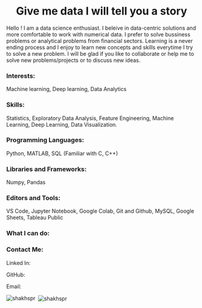 <h1 align="center"> Give me data I will tell you a story</h1>

Hello ! I am a data science enthusiast. I beleive in data-centric solutions and more comfortable to work with numerical data. I prefer to solve bussiness problems or analytical problems from financial sectors. Learning is a never ending process and I enjoy to learn new concepts and skills everytime I try to solve a new problem. I will be glad if you like to collaborate or help me to solve new problems/projects or to discuss new ideas.

<h3 align="left">Interests: </h3> Machine learning, Deep learning, Data Analytics


<h3 align="left"> Skills:</h3>
Statistics, Exploratory Data Analysis, Feature Engineering, Machine Learning, Deep Learning, Data Visualization.
<h3 align="left">Programming Languages:</h3> 
Python, MATLAB, SQL (Familiar with C, C++)

<h3 align="left">Libraries and Frameworks:</h3>
Numpy, Pandas

<h3 align="left"> Editors and Tools:</h3> 
VS Code, Jupyter Notebook, Google Colab, Git and Github, MySQL, Google Sheets, Tableau Public

<h3 align="left"> What I can do:</h3>

<h3 align="left"> Contact Me:</h3>
<p align="left"> Linked In:
<p align="left"> GitHub:
<p align="left"> Email:




<p><img align="left" src="https://github-readme-stats.vercel.app/api/top-langs?username=shakhspr&show_icons=true&locale=en&layout=compact" alt="shakhspr" /></p>

<p>&nbsp;<img align="center" src="https://github-readme-stats.vercel.app/api?username=shakhspr&show_icons=true&locale=en" alt="shakhspr" /></p>



